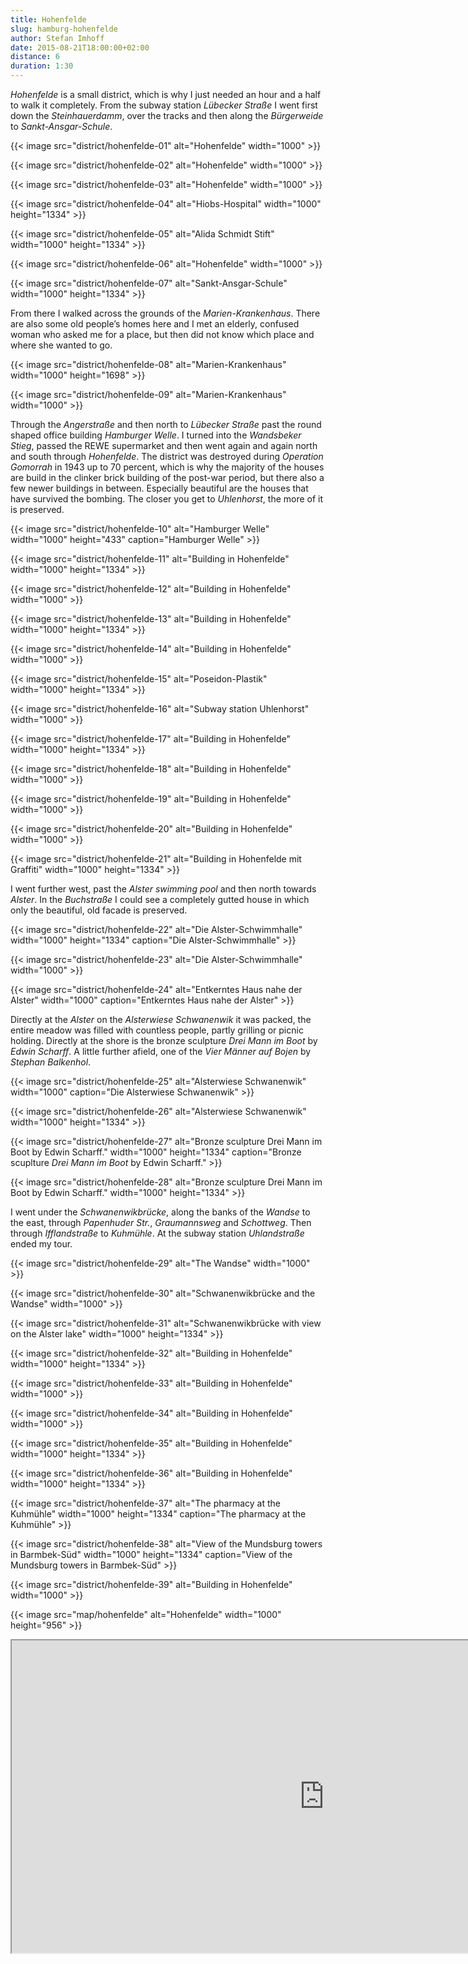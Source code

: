 ```yaml
---
title: Hohenfelde
slug: hamburg-hohenfelde
author: Stefan Imhoff
date: 2015-08-21T18:00:00+02:00
distance: 6
duration: 1:30
---
```


_Hohenfelde_ is a small district, which is why I just needed an hour and a half to walk it completely. From the subway station _Lübecker Straße_ I went first down the _Steinhauerdamm_, over the tracks and then along the _Bürgerweide_ to _Sankt-Ansgar-Schule_.

{{< image src="district/hohenfelde-01" alt="Hohenfelde" width="1000" >}}

{{< image src="district/hohenfelde-02" alt="Hohenfelde" width="1000" >}}

{{< image src="district/hohenfelde-03" alt="Hohenfelde" width="1000" >}}

{{< image src="district/hohenfelde-04" alt="Hiobs-Hospital" width="1000" height="1334" >}}

{{< image src="district/hohenfelde-05" alt="Alida Schmidt Stift" width="1000" height="1334" >}}

{{< image src="district/hohenfelde-06" alt="Hohenfelde" width="1000" >}}

{{< image src="district/hohenfelde-07" alt="Sankt-Ansgar-Schule" width="1000" height="1334" >}}

From there I walked across the grounds of the _Marien-Krankenhaus_. There are also some old people’s homes here and I met an elderly, confused woman who asked me for a place, but then did not know which place and where she wanted to go.

{{< image src="district/hohenfelde-08" alt="Marien-Krankenhaus" width="1000" height="1698" >}}

{{< image src="district/hohenfelde-09" alt="Marien-Krankenhaus" width="1000" >}}

Through the _Angerstraße_ and then north to _Lübecker Straße_ past the round shaped office building _Hamburger Welle_. I turned into the _Wandsbeker Stieg_, passed the REWE supermarket and then went again and again north and south through _Hohenfelde_. The district was destroyed during _Operation Gomorrah_ in 1943 up to 70 percent, which is why the majority of the houses are build in the clinker brick building of the post-war period, but there also a few newer buildings in between. Especially beautiful are the houses that have survived the bombing. The closer you get to _Uhlenhorst_, the more of it is preserved.

{{< image src="district/hohenfelde-10" alt="Hamburger Welle" width="1000" height="433" caption="Hamburger Welle" >}}

{{< image src="district/hohenfelde-11" alt="Building in Hohenfelde" width="1000" height="1334" >}}

{{< image src="district/hohenfelde-12" alt="Building in Hohenfelde" width="1000" >}}

{{< image src="district/hohenfelde-13" alt="Building in Hohenfelde" width="1000" height="1334" >}}

{{< image src="district/hohenfelde-14" alt="Building in Hohenfelde" width="1000" >}}

{{< image src="district/hohenfelde-15" alt="Poseidon-Plastik" width="1000" height="1334" >}}

{{< image src="district/hohenfelde-16" alt="Subway station Uhlenhorst" width="1000" >}}

{{< image src="district/hohenfelde-17" alt="Building in Hohenfelde" width="1000" height="1334" >}}

{{< image src="district/hohenfelde-18" alt="Building in Hohenfelde" width="1000" >}}

{{< image src="district/hohenfelde-19" alt="Building in Hohenfelde" width="1000" >}}

{{< image src="district/hohenfelde-20" alt="Building in Hohenfelde" width="1000" >}}

{{< image src="district/hohenfelde-21" alt="Building in Hohenfelde mit Graffiti" width="1000" height="1334" >}}

I went further west, past the _Alster swimming pool_ and then north towards _Alster_. In the _Buchstraße_ I could see a completely gutted house in which only the beautiful, old facade is preserved.

{{< image src="district/hohenfelde-22" alt="Die Alster-Schwimmhalle" width="1000" height="1334" caption="Die Alster-Schwimmhalle" >}}

{{< image src="district/hohenfelde-23" alt="Die Alster-Schwimmhalle" width="1000" >}}

{{< image src="district/hohenfelde-24" alt="Entkerntes Haus nahe der Alster" width="1000" caption="Entkerntes Haus nahe der Alster" >}}

Directly at the _Alster_ on the _Alsterwiese Schwanenwik_ it was packed, the entire meadow was filled with countless people, partly grilling or picnic holding. Directly at the shore is the bronze sculpture _Drei Mann im Boot_ by _Edwin Scharff_. A little further afield, one of the _Vier Männer auf Bojen_ by _Stephan Balkenhol_.

{{< image src="district/hohenfelde-25" alt="Alsterwiese Schwanenwik" width="1000" caption="Die Alsterwiese Schwanenwik" >}}

{{< image src="district/hohenfelde-26" alt="Alsterwiese Schwanenwik" width="1000" height="1334" >}}

{{< image src="district/hohenfelde-27" alt="Bronze sculpture Drei Mann im Boot by Edwin Scharff." width="1000" height="1334" caption="Bronze scuplture <em>Drei Mann im Boot</em> by Edwin Scharff." >}}

{{< image src="district/hohenfelde-28" alt="Bronze sculpture Drei Mann im Boot by Edwin Scharff." width="1000" height="1334" >}}

I went under the _Schwanenwikbrücke_, along the banks of the _Wandse_ to the east, through _Papenhuder Str._, _Graumannsweg_ and _Schottweg_. Then through _Ifflandstraße_ to _Kuhmühle_. At the subway station _Uhlandstraße_ ended my tour.

{{< image src="district/hohenfelde-29" alt="The Wandse" width="1000" >}}

{{< image src="district/hohenfelde-30" alt="Schwanenwikbrücke and the Wandse" width="1000" >}}

{{< image src="district/hohenfelde-31" alt="Schwanenwikbrücke with view on the Alster lake" width="1000" height="1334" >}}

{{< image src="district/hohenfelde-32" alt="Building in Hohenfelde" width="1000" height="1334" >}}

{{< image src="district/hohenfelde-33" alt="Building in Hohenfelde" width="1000" >}}

{{< image src="district/hohenfelde-34" alt="Building in Hohenfelde" width="1000" >}}

{{< image src="district/hohenfelde-35" alt="Building in Hohenfelde" width="1000" height="1334" >}}

{{< image src="district/hohenfelde-36" alt="Building in Hohenfelde" width="1000" height="1334" >}}

{{< image src="district/hohenfelde-37" alt="The pharmacy at the Kuhmühle" width="1000" height="1334" caption="The pharmacy at the Kuhmühle" >}}

{{< image src="district/hohenfelde-38" alt="View of the Mundsburg towers in Barmbek-Süd" width="1000" height="1334" caption="View of the Mundsburg towers in Barmbek-Süd" >}}

{{< image src="district/hohenfelde-39" alt="Building in Hohenfelde" width="1000" >}}

{{< image src="map/hohenfelde" alt="Hohenfelde" width="1000" height="956" >}}

<iframe class="map" src="https://www.google.com/maps/d/u/0/embed?mid=1rW1Yd6AvY-Fq5uKXtx_EOmvdBnY" width="1000" height="500"></iframe>
